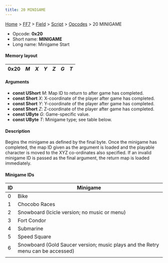 ```yaml
---
title: 20 MINIGAME
---
```


[Home](../../../../Main%20Page.md.md) > [FF7](../../../../FF7.md) > [Field](../../../Field.md) > [Script](../../Script.md) > [Opcodes](../Opcodes.md) > 20 MINIGAME

-   Opcode: **0x20**
-   Short name: **MINIGAME**
-   Long name: Minigame Start

#### Memory layout

| 0x20 | *M* | *X* | *Y* | *Z* | *G* | *T* |
|------|-----|-----|-----|-----|-----|-----|

#### Arguments

-   **const UShort** *M*: Map ID to return to after game has completed.
-   **const Short** *X*: X-coordinate of the player after game has
    completed.
-   **const Short** *Y*: Y-coordinate of the player after game has
    completed.
-   **const Short** *Z*: Z-coordinate of the player after game has
    completed.
-   **const UByte** *G*: Game-specific value.
-   **const UByte** *T*: Minigame type; see table below.

#### Description

Begins the minigame as defined by the final byte. Once the minigame has
completed, the map ID given as the argument is loaded and the playable
character is moved to the XYZ co-ordinates also specified. If an invalid
minigame ID is passed as the final argument, the return map is loaded
immediately.

#### Minigame IDs

| ID  | Minigame                                                                        |
|-----|---------------------------------------------------------------------------------|
| 0   | Bike                                                                            |
| 1   | Chocobo Races                                                                   |
| 2   | Snowboard (Icicle version; no music or menu)                                    |
| 3   | Fort Condor                                                                     |
| 4   | Submarine                                                                       |
| 5   | Speed Square                                                                    |
| 6   | Snowboard (Gold Saucer version; music plays and the Retry menu can be accessed) |
|     |                                                                                 |
